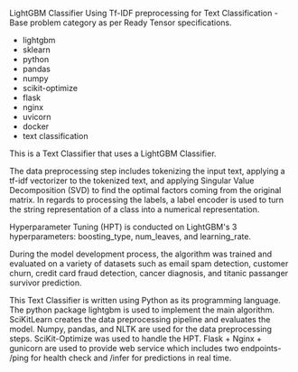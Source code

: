 LightGBM Classifier Using Tf-IDF preprocessing for Text Classification - Base problem category as per Ready Tensor specifications.

- lightgbm
- sklearn
- python
- pandas
- numpy
- scikit-optimize
- flask
- nginx
- uvicorn
- docker
- text classification

This is a Text Classifier that uses a LightGBM Classifier.

The data preprocessing step includes tokenizing the input text, applying a tf-idf vectorizer to the tokenized text, and applying Singular Value Decomposition (SVD) to find the optimal factors coming from the original matrix. In regards to processing the labels, a label encoder is used to turn the string representation of a class into a numerical representation.

Hyperparameter Tuning (HPT) is conducted on LightGBM's 3 hyperparameters: boosting_type, num_leaves, and learning_rate.

During the model development process, the algorithm was trained and evaluated on a variety of datasets such as email spam detection, customer churn, credit card fraud detection, cancer diagnosis, and titanic passanger survivor prediction.

This Text Classifier is written using Python as its programming language. The python package lightgbm is used to implement the main algorithm. SciKitLearn creates the data preprocessing pipeline and evaluates the model. Numpy, pandas, and NLTK are used for the data preprocessing steps. SciKit-Optimize was used to handle the HPT. Flask + Nginx + gunicorn are used to provide web service which includes two endpoints- /ping for health check and /infer for predictions in real time.

